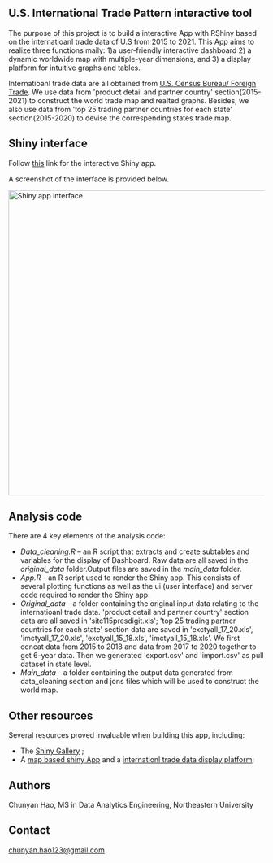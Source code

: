 ## U.S. International Trade Pattern interactive tool

The purpose of this project is to build a interactive App with RShiny based on the internatioanl trade data of U.S from 2015 to 2021.
This App aims to realize three functions maily:  1)a user‐friendly interactive dashboard 2) a dynamic worldwide map with multiple-year dimensions, and 3) a display platform for intuitive graphs and tables.

Internatioanl trade data are all obtained from [U.S. Census Bureau/ Foreign Trade](https://www.census.gov/foreign-trade/data/index.html). We use data from 'product detail and partner country' section(2015-2021) to construct the world trade map and realted graphs. Besides, we also use data from 'top 25 trading partner countries for each state' section(2015-2020) to devise the correspending states trade map.   

## Shiny interface

Follow [this](https://vac-lshtm.shinyapps.io/ncov_tracker/) link for the interactive Shiny app. 

A screenshot of the interface is provided below.

<img src="./golbal_trade_map.png" alt="Shiny app interface" style="width: 600px;"/>

## Analysis code

There are 4 key elements of the analysis code:
- *Data_cleaning.R* – an R script that extracts and create subtables and variables for the display of Dashboard. Raw data are all saved in the *original_data* folder.Output files are saved in the *main_data* folder.
- *App.R* - an R script used to render the Shiny app. This consists of several plotting functions as well as the ui (user interface) and server code required to render the Shiny app. 
- *Original_data* - a folder containing the original input data relating to the internatioanl trade data. 'product detail and partner country' section data are all saved in 'sitc115presdigit.xls'; 'top 25 trading partner countries for each state' section data are saved in 'exctyall_17_20.xls', 'imctyall_17_20.xls', 'exctyall_15_18.xls', 'imctyall_15_18.xls'. We first concat data from 2015 to 2018 and data from 2017 to 2020 together to get 6-year data. Then we generated 'export.csv' and 'import.csv' as pull dataset in state level.
- *Main_data* - a folder containing the  output data generated from data_cleaning section and jons files which will be used to construct the world map.

## Other resources

Several resources proved invaluable when building this app, including:
- The [Shiny Gallery](https://shiny.rstudio.com/gallery/) ;
- A [map based shiny App](https://shiny.rstudio.com/gallery/covid19-tracker.html) and a [internationl trade data display platform](https://shiny.rstudio.com/gallery/nz-trade-dash.html);

## Authors
Chunyan Hao, MS in Data Analytics Engineering, Northeastern University
## Contact
chunyan.hao123@gmail.com
